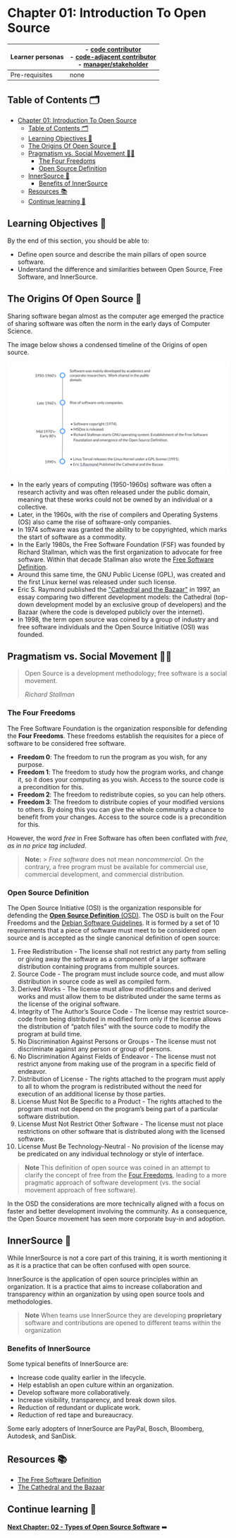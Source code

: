 # Chapter 01: Introduction To Open Source

| Learner personas | - [code contributor](../README.md#code-contributor-)<br> - [code-adjacent contributor](../README.md#code-adjacent-contributor-)<br> - [manager/stakeholder](../README.md#managerstakeholder-) |
| ---------------- | --------------------------------------------------------------------------------------------------------------------------------------------------------------------------------------------- |
| Pre-requisites   | none                                                                                                                                                                                          |

## Table of Contents 🗂️

- [Chapter 01: Introduction To Open Source](#chapter-01-introduction-to-open-source)
  - [Table of Contents 🗂️](#table-of-contents-️)
  - [Learning Objectives 🧠](#learning-objectives-)
  - [The Origins Of Open Source 🌱](#the-origins-of-open-source-)
  - [Pragmatism vs. Social Movement ✊🏾](#pragmatism-vs-social-movement-)
    - [The Four Freedoms](#the-four-freedoms)
    - [Open Source Definition](#open-source-definition)
  - [InnerSource 🏢](#innersource-)
    - [Benefits of InnerSource](#benefits-of-innersource)
  - [Resources 📚](#resources-)
  - [Continue learning 🚥](#continue-learning-)

## Learning Objectives 🧠

By the end of this section, you should be able to:

- Define open source and describe the main pillars of open source software.
- Understand the difference and similarities between Open Source, Free Software, and InnerSource.

## The Origins Of Open Source 🌱

Sharing software began almost as the computer age emerged the practice of sharing software was often the norm in the early days of Computer Science.

The image below shows a condensed timeline of the Origins of open source.

![Timeline of the Origins of open source](./images/OSS-early-timeline.svg)

- In the early years of computing (1950-1960s) software was often a research activity and was often released under the public domain, meaning that these works could not be owned by an individual or a collective.
- Later, in the 1960s, with the rise of compilers and Operating Systems (OS) also came the rise of software-only companies.
- In 1974 software was granted the ability to be copyrighted, which marks the start of software as a commodity.
- In the Early 1980s, the Free Software Foundation (FSF) was founded by Richard Stallman, which was the first organization to advocate for free software. Within that decade Stallman also wrote the [Free Software Definition][free-software-definition].
- Around this same time, the GNU Public License (GPL), was created and the first Linux kernel was released under such license.
- Eric S. Raymond published the ["Cathedral and the Bazaar"][cathedral-and-bazaar] in 1997, an essay comparing two different development models: the Cathedral (top-down development model by an exclusive group of developers) and the Bazaar (where the code is developed publicly over the internet).
- In 1998, the term open source was coined by a group of industry and free software individuals and the Open Source Initiative (OSI) was founded.

## Pragmatism vs. Social Movement ✊🏾

<blockquote>
<p> Open Source is a development methodology; free software is a social movement. </p>
<p> <i> Richard Stallman </i> </p>
</blockquote>

### The Four Freedoms

The Free Software Foundation is the organization responsible for defending the **Four Freedoms**. These freedoms establish the requisites for a piece of software to be considered free software.

- **Freedom 0**: The freedom to run the program as you wish, for any purpose.
- **Freedom 1**: The freedom to study how the program works, and change it, so it does your computing as you wish. Access to the source code is a precondition for this.
- **Freedom 2**: The freedom to redistribute copies, so you can help others.
- **Freedom 3**: The freedom to distribute copies of your modified versions to others. By doing this you can give the whole community a chance to benefit from your changes. Access to the source code is a precondition for this.

However, the word _free_ in Free Software has often been conflated with _free, as in no price tag included_.

> **Note:** > _Free software_ does not mean _noncommercial_. On the contrary, a free program must be available for commercial use, commercial development, and commercial distribution.

### Open Source Definition

The Open Source Initiative (OSI) is the organization responsible for defending the [**Open Source Definition** (OSD)][os-definition]. The OSD is built on the Four Freedoms and the [Debian Software Guidelines](https://www.debian.org/social_contract#guidelines). It is formed by a set of 10 requirements that a piece of software must meet to be considered open source and is accepted as the single canonical definition of open source:

1. Free Redistribution - The license shall not restrict any party from selling or giving away the software as a component of a larger software distribution containing programs from multiple sources.
2. Source Code - The program must include source code, and must allow distribution in source code as well as compiled form.
3. Derived Works - The license must allow modifications and derived works and must allow them to be distributed under the same terms as the license of the original software.
4. Integrity of The Author’s Source Code - The license may restrict source-code from being distributed in modified form only if the license allows the distribution of “patch files” with the source code to modify the program at build time.
5. No Discrimination Against Persons or Groups - The license must not discriminate against any person or group of persons.
6. No Discrimination Against Fields of Endeavor - The license must not restrict anyone from making use of the program in a specific field of endeavor.
7. Distribution of License - The rights attached to the program must apply to all to whom the program is redistributed without the need for execution of an additional license by those parties.
8. License Must Not Be Specific to a Product - The rights attached to the program must not depend on the program’s being part of a particular software distribution.
9. License Must Not Restrict Other Software - The license must not place restrictions on other software that is distributed along with the licensed software.
10. License Must Be Technology-Neutral - No provision of the license may be predicated on any individual technology or style of interface.

> **Note**
> This definition of open source was coined in an attempt to clarify the concept of free from the [Four Freedoms](#the-four-freedoms), leading to a more pragmatic approach of software development (vs. the social movement approach of free software).

In the OSD the considerations are more technically aligned with a focus on faster and better development involving the community. As a consequence, the Open Source movement has seen more corporate buy-in and adoption.

## InnerSource 🏢

While InnerSource is not a core part of this training, it is worth mentioning it as it is a practice that can be often confused with open source.

InnerSource is the application of open source principles within an organization. It is a practice that aims to increase collaboration and transparency within an organization by using open source tools and methodologies.

> **Note**
> When teams use InnerSource they are developing **proprietary** software and contributions are opened to different teams within the organization

### Benefits of InnerSource

Some typical benefits of InnerSource are:

- Increase code quality earlier in the lifecycle.
- Help establish an open culture within an organization.
- Develop software more collaboratively.
- Increase visibility, transparency, and break down silos.
- Reduction of redundant or duplicate work.
- Reduction of red tape and bureaucracy.

Some early adopters of InnerSource are PayPal, Bosch, Bloomberg, Autodesk, and SanDisk.

## Resources 📚

- [The Free Software Definition][free-software-definition]
- [The Cathedral and the Bazaar][cathedral-and-bazaar]

## Continue learning 🚥

**[Next Chapter: 02 - Types of Open Source Software](./02-types-of-oss.md)** ➡️

<!-- reusable links -->

[free-software-definition]: https://www.gnu.org/philosophy/free-sw.en.html#four-freedoms
[cathedral-and-bazaar]: https://creatingaction.stanford.edu/pdf/cathedral-bazaar.pdf
[os-definition]: https://opensource.org/osd-annotated
